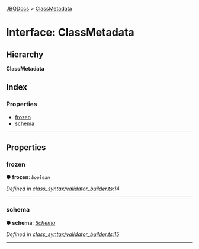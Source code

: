 [JBQDocs](../README.md) > [ClassMetadata](../interfaces/classmetadata.md)

# Interface: ClassMetadata

## Hierarchy

**ClassMetadata**

## Index

### Properties

* [frozen](classmetadata.md#frozen)
* [schema](classmetadata.md#schema)

---

## Properties

<a id="frozen"></a>

###  frozen

**● frozen**: *`boolean`*

*Defined in [class_syntax/validator_builder.ts:14](https://github.com/krnik/vjs-validator/blob/c79d80e/src/class_syntax/validator_builder.ts#L14)*

___
<a id="schema"></a>

###  schema

**● schema**: *[Schema](schema.md)*

*Defined in [class_syntax/validator_builder.ts:15](https://github.com/krnik/vjs-validator/blob/c79d80e/src/class_syntax/validator_builder.ts#L15)*

___

